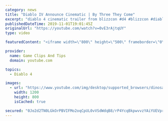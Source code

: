 ```yaml
---
category: news
title: "Diablo IV Announce Cinematic | By Three They Come"
excerpt: "diablo 4 cinematic trailer from blizzcon #d4 #blizzcon #diablo."
publishedDateTime: 2019-11-01T19:01:45Z
originalUrl: "https://youtube.com/watch?v=0vE3rAjtqUY"
type: video

featuredContent: "<iframe width=\"800\" height=\"500\" frameborder=\"0\" src=\"https://www.youtube.com/embed/0vE3rAjtqUY\" allow=\"accelerometer; autoplay; encrypted-media; gyroscope; picture-in-picture\" allowfullscreen></iframe>"

provider:
  name: Game Clips And Tips
  domain: youtube.com

topics:
  - Diablo 4

images:
  - url: "https://www.youtube.com/img/desktop/supported_browsers/dinosaur.png"
    width: 1200
    height: 800
    isCached: true

secured: "0Jo2d2TN0LGkOrPBVIFMo2oqCpUL0vVSdWdqB8/rP4YcqBkpwvvzYAiYUEVpr7X1ySS0+z0ZCtR8QsUTvkD0FIs/+8Ua2Tma6MX7jeP8bC4aeUqArO5FEXxg/R0Ld4gXnVzw3STKI4uk2N7UFz7ZyDDise/1hxJJSvh4nKU3M8QKu53avJe3KJv6m10XPEZDnMeaDAdClPjMjJx38zuE07cxUVZV5bHfpP4nMGiTiFx4TwVvuFYs7pyq0aBvGlFqtZOLlxPR1YZ9jm7XgZe9looU0bA50IUCLPWXLThLazcYkSq4b2E5EqLifZiNXd6mt/cHqWst29Om8qkg7Le/boKFA4MIyZ6LR2vRVYYvJc+FNoQCzMYUTDHo3zHQ9+CwPpQmdTK2qYZA68MQVA45pQ==;PXqccySFolrim1VcuxDXpQ=="
---
```


